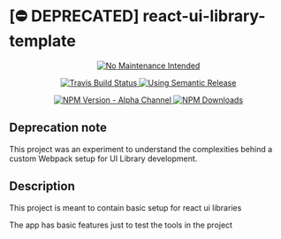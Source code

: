 # [⛔️ DEPRECATED] react-ui-library-template

<p align="center">
  <a href="http://unmaintained.tech/">
    <img src="http://unmaintained.tech/badge.svg" alt="No Maintenance Intended">
  </a>
</p>
<p align="center">
  <a href="https://app.travis-ci.com/github/rareyesdev/react-ui-library-template">
    <img src="https://app.travis-ci.com/rareyesdev/react-ui-library-template.svg?branch=develop" alt="Travis Build Status">
  </a>
  <a href="https://github.com/semantic-release/semantic-release">
    <img src="https://img.shields.io/badge/%20%20%F0%9F%93%A6%F0%9F%9A%80-semantic--release-e10079.svg" alt="Using Semantic Release">
  </a>
</p>
<p align="center">
  <a href="https://www.npmjs.com/package/@ramonrf/react-ui-library-template">
    <img src="https://img.shields.io/npm/v/@ramonrf/react-ui-library-template/alpha.svg" alt="NPM Version - Alpha Channel">
  </a>
  <a href="https://www.npmjs.com/package/@ramonrf/react-ui-library-template">
    <img src="https://img.shields.io/npm/dt/@ramonrf/react-ui-library-template.svg" alt="NPM Downloads">
  </a>
</p>

## Deprecation note
This project was an experiment to understand the complexities behind a custom Webpack setup for UI Library development.

## Description
This project is meant to contain basic setup for react ui libraries

The app has basic features just to test the tools in the project
